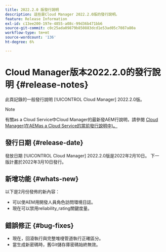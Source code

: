 ```yaml
---
title: 2022.2.0 版發行說明
description: 這些是Cloud Manager 2022.2.0版的發行說明。
feature: Release Information
exl-id: c13ee200-197e-4855-a08c-99d36b471bb6
source-git-commit: c0c25ada09879b850883dcd1e53ad05c7087a80a
workflow-type: tm+mt
source-wordcount: '136'
ht-degree: 6%

---
```


# Cloud Manager版本2022.2.0的發行說明 {#release-notes}

此頁記錄的一般發行說明 [!UICONTROL Cloud Manager] 2022.2.0版。

>[!NOTE]
>
>有關as a Cloud Service中Cloud Manager的最新發AEM行說明，請參閱 [Cloud Manager(在AEMas a Cloud Service的當前發行說明中)。](https://experienceleague.adobe.com/docs/experience-manager-cloud-service/content/implementing/using-cloud-manager/release-notes-cloud-manager/release-notes-cm-current.html)

## 發行日期 {#release-date}

發放日期 [!UICONTROL Cloud Manager] 2022.2.0版是2022年2月10日。 下一版計畫於2022年3月10日發行。

## 新增功能 {#whats-new}

以下是2月份發佈的新內容：

* 可以使AEM用開發人員角色訪問環境日誌。
* 現在可以禁用reliability_rating關鍵度量。

## 錯誤修正 {#bug-fixes}

* 現在，回滾執行與完整堆棧管道執行正確區分。
* 當生成新密碼時，舊Git儲存庫密碼始終無效。
